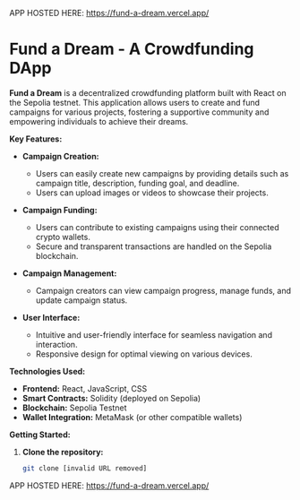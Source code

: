 APP HOSTED HERE:
https://fund-a-dream.vercel.app/

# Fund a Dream - A Crowdfunding DApp

**Fund a Dream** is a decentralized crowdfunding platform built with React on the Sepolia testnet. This application allows users to create and fund campaigns for various projects, fostering a supportive community and empowering individuals to achieve their dreams.

**Key Features:**

* **Campaign Creation:**
    * Users can easily create new campaigns by providing details such as campaign title, description, funding goal, and deadline.
    * Users can upload images or videos to showcase their projects.

* **Campaign Funding:**
    * Users can contribute to existing campaigns using their connected crypto wallets. 
    * Secure and transparent transactions are handled on the Sepolia blockchain.

* **Campaign Management:**
    * Campaign creators can view campaign progress, manage funds, and update campaign status.

* **User Interface:**
    * Intuitive and user-friendly interface for seamless navigation and interaction.
    * Responsive design for optimal viewing on various devices.

**Technologies Used:**

* **Frontend:** React, JavaScript, CSS
* **Smart Contracts:** Solidity (deployed on Sepolia)
* **Blockchain:** Sepolia Testnet
* **Wallet Integration:** MetaMask (or other compatible wallets)

**Getting Started:**

1. **Clone the repository:**
   ```bash
   git clone [invalid URL removed]

APP HOSTED HERE:
https://fund-a-dream.vercel.app/
